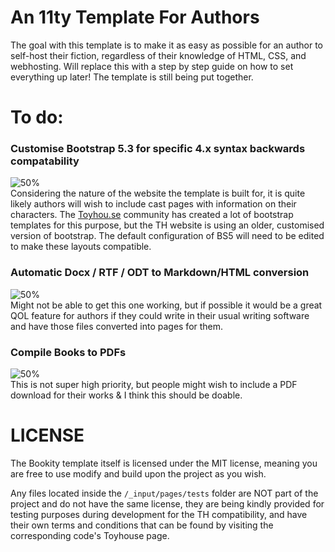 # An 11ty Template For Authors

The goal with this template is to make it as easy as possible for an author to self-host their fiction, regardless of their knowledge of HTML, CSS, and webhosting. Will replace this with a step by step guide on how to set everything up later! The template is still being put together.

# To do:
### Customise Bootstrap 5.3 for specific 4.x syntax backwards compatability
![50%](https://progress-bar.xyz/60)  
Considering the nature of the website the template is built for, it is quite likely authors will wish to include cast pages with information on their characters. The [Toyhou.se](toyhou.se) community has created a lot of bootstrap templates for this purpose, but the TH website is using an older, customised version of bootstrap. The default configuration of BS5 will need to be edited to make these layouts compatible.

### Automatic Docx / RTF / ODT to Markdown/HTML conversion
![50%](https://progress-bar.xyz/0)  
Might not be able to get this one working, but if possible it would be a great QOL feature for authors if they could write in their usual writing software and have those files converted into pages for them.

### Compile Books to PDFs
![50%](https://progress-bar.xyz/0)  
This is not super high priority, but people might wish to include a PDF download for their works & I think this should be doable.

# LICENSE

The Bookity template itself is licensed under the MIT license, meaning you are free to use modify and build upon the project as you wish.  

Any files located inside the `/_input/pages/tests` folder are NOT part of the project and do not have the same license, they are being kindly provided for testing purposes during development for the TH compatibility, and have their own terms and conditions that can be found by visiting the corresponding code's Toyhouse page.
